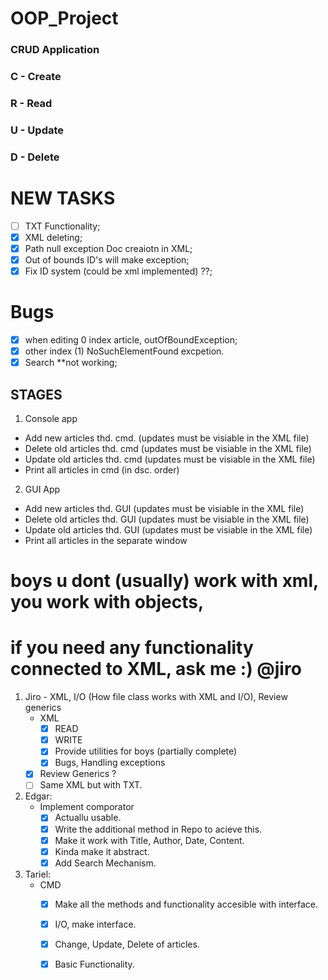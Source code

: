# OOP_Project

### CRUD Application
### C - Create
### R - Read
### U - Update
### D - Delete

# NEW TASKS
-[ ] TXT Functionality;
-[x] XML deleting;
-[x] Path null exception Doc creaiotn in XML;
-[x] Out of bounds ID's will make exception;
-[x] Fix ID system (could be xml implemented) ??;

# Bugs
- [x] when editing 0 index article, outOfBoundException;
- [x] other index (1) NoSuchElementFound excpetion.
- [x] Search **not working;

## STAGES
1. Console app
- Add new articles thd. cmd. (updates must be visiable in the XML file)
- Delete old articles thd. cmd (updates must be visiable in the XML file)
- Update old articles thd. cmd (updates must be visiable in the XML file)
- Print all articles in cmd (in dsc. order)
2. GUI App
- Add new articles thd. GUI (updates must be visiable in the XML file)
- Delete old articles thd. GUI (updates must be visiable in the XML file)
- Update old articles thd. GUI (updates must be visiable in the XML file)
- Print all articles in the separate window

# boys u dont (usually) work with xml, you work with objects, 
# if you need any functionality connected to XML, ask me :) @jiro
1. Jiro - XML, I/O (How file class works with XML and I/O), Review generics
    - XML
        - [x] READ
        - [x] WRITE
        - [x] Provide utilities for boys (partially complete)
        - [x] Bugs, Handling exceptions
    - [x] Review Generics ?
    - [ ] Same XML but with TXT.
    
2. Edgar:
    - Implement comporator
        - [x] Actuallu usable.
        - [x] Write the additional method in Repo to acieve this.
        - [x] Make it work with Title, Author, Date, Content.
        - [x] Kinda make it abstract.
        - [x] Add Search Mechanism.
3. Tariel:
    - CMD
        - [x] Make all the methods and functionality accesible with interface.
        - [x] I/O, make interface.
        - [x] Change, Update, Delete of articles.
        - [x] Basic Functionality.


